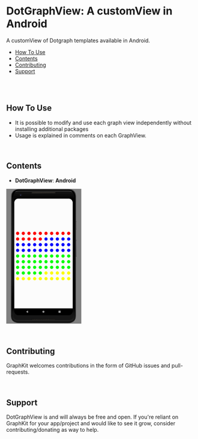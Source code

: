 # DotGraphView: A customView in Android

A customView of Dotgraph templates available in Android.

- [How To Use](#HowToUse)
- [Contents](#contents)
- [Contributing](#contributing)
- [Support](#support)

<br/>

<br/>

## How To Use

- It is possible to modify and use each graph view independently without installing additional packages
- Usage is explained in comments on each GraphView.

<br/>

## Contents

- **DotGraphView**: **Android**
<p>
<img align="center" alt="Android" width="200px" src="img/DotGraph.PNG"/>
</p>

<br/>

## Contributing

GraphKit welcomes contributions in the form of GitHub issues and pull-requests.

<br/>

## Support

DotGraphView is and will always be free and open. If you're reliant on GraphKit for your app/project and would like to see it grow, consider contributing/donating as way to help.

<br/>
